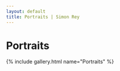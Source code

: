 ```yaml
---
layout: default
title: Portraits | Simon Rey
---
```


# Portraits

{% include gallery.html name="Portraits" %}
